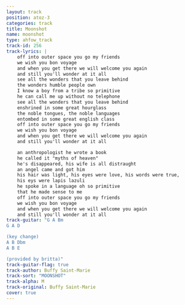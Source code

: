 ```yaml
---
layout: track
position: atoz-3
categories: track
title: Moonshot
name: moonshot
type: ahfow_track
track-id: 256
track-lyrics: |
    off into outer space you go my friends
    we wish you bon voyage
    and when you get there we will welcome you again
    and still you'll wonder at it all
    see all the wonders that you leave behind
    the wonders humble people own
    I know a boy from a tribe so primitive
    he can call me up without no telephone
    see all the wonders that you leave behind
    enshrined in some great hourglass
    the noble tongues, the noble languages
    entombed in some great english class
    off into outer space you go my friends
    we wish you bon voyage
    and when you get there we will welcome you again
    and still you'll wonder at it all

    an anthropologist he wrote a book
    he called it "myths of heaven"
    he's disappeared, his wife is all distraught
    an angel came and got him
    his hair was light, his eyes were love, his words were true,
    his eys were lapis lazuli
    he spoke in a language oh so primitive
    that he made sense to me
    off into outer space you go my friends
    we wish you bon voyage
    and when you get there we will welcome you again
    and still you'll wonder at it all
track-guitar: "G A Bm
G A D

(key change)
A B Dbm
A B E 

(provided by britta)"
track-guitar-flag: true
track-author: Buffy Saint-Marie
track-sort: "MOONSHOT"
track-alpha: M
track-original: Buffy Saint-Marie
cover: true
---
```

